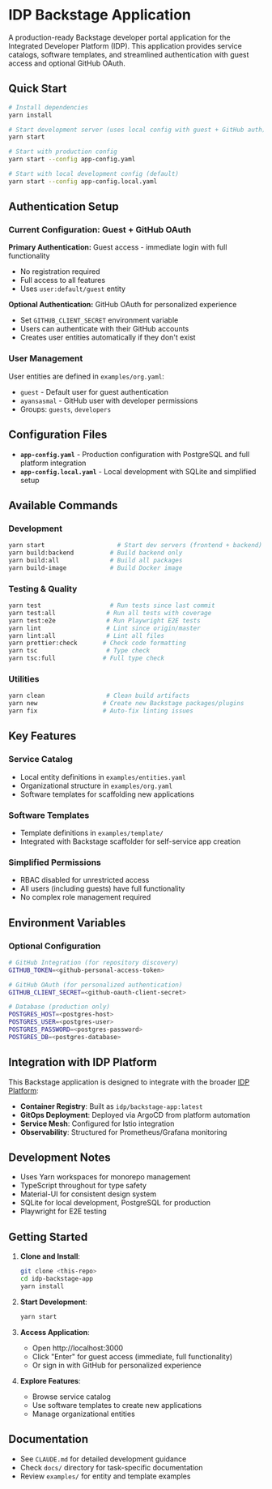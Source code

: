 # IDP Backstage Application

A production-ready Backstage developer portal application for the Integrated Developer Platform (IDP). This application provides service catalogs, software templates, and streamlined authentication with guest access and optional GitHub OAuth.

## Quick Start

```bash
# Install dependencies
yarn install

# Start development server (uses local config with guest + GitHub auth)
yarn start

# Start with production config
yarn start --config app-config.yaml

# Start with local development config (default)
yarn start --config app-config.local.yaml
```

## Authentication Setup

### Current Configuration: Guest + GitHub OAuth

**Primary Authentication:** Guest access - immediate login with full functionality
- No registration required
- Full access to all features
- Uses `user:default/guest` entity

**Optional Authentication:** GitHub OAuth for personalized experience  
- Set `GITHUB_CLIENT_SECRET` environment variable
- Users can authenticate with their GitHub accounts
- Creates user entities automatically if they don't exist

### User Management

User entities are defined in `examples/org.yaml`:
- `guest` - Default user for guest authentication
- `ayansasmal` - GitHub user with developer permissions
- Groups: `guests`, `developers`

## Configuration Files

- **`app-config.yaml`** - Production configuration with PostgreSQL and full platform integration
- **`app-config.local.yaml`** - Local development with SQLite and simplified setup

## Available Commands

### Development
```bash
yarn start                    # Start dev servers (frontend + backend)
yarn build:backend          # Build backend only
yarn build:all              # Build all packages
yarn build-image            # Build Docker image
```

### Testing & Quality
```bash
yarn test                   # Run tests since last commit
yarn test:all              # Run all tests with coverage
yarn test:e2e              # Run Playwright E2E tests
yarn lint                  # Lint since origin/master
yarn lint:all              # Lint all files
yarn prettier:check       # Check code formatting
yarn tsc                   # Type check
yarn tsc:full             # Full type check
```

### Utilities
```bash
yarn clean                 # Clean build artifacts
yarn new                  # Create new Backstage packages/plugins
yarn fix                  # Auto-fix linting issues
```

## Key Features

### Service Catalog
- Local entity definitions in `examples/entities.yaml`
- Organizational structure in `examples/org.yaml`  
- Software templates for scaffolding new applications

### Software Templates
- Template definitions in `examples/template/`
- Integrated with Backstage scaffolder for self-service app creation

### Simplified Permissions
- RBAC disabled for unrestricted access
- All users (including guests) have full functionality
- No complex role management required

## Environment Variables

### Optional Configuration
```bash
# GitHub Integration (for repository discovery)
GITHUB_TOKEN=<github-personal-access-token>

# GitHub OAuth (for personalized authentication)
GITHUB_CLIENT_SECRET=<github-oauth-client-secret>

# Database (production only)
POSTGRES_HOST=<postgres-host>
POSTGRES_USER=<postgres-user>  
POSTGRES_PASSWORD=<postgres-password>
POSTGRES_DB=<postgres-database>
```

## Integration with IDP Platform

This Backstage application is designed to integrate with the broader [IDP Platform](https://github.com/ayansasmal/idp-platform):

- **Container Registry**: Built as `idp/backstage-app:latest`
- **GitOps Deployment**: Deployed via ArgoCD from platform automation
- **Service Mesh**: Configured for Istio integration  
- **Observability**: Structured for Prometheus/Grafana monitoring

## Development Notes

- Uses Yarn workspaces for monorepo management
- TypeScript throughout for type safety
- Material-UI for consistent design system
- SQLite for local development, PostgreSQL for production
- Playwright for E2E testing

## Getting Started

1. **Clone and Install**:
   ```bash
   git clone <this-repo>
   cd idp-backstage-app
   yarn install
   ```

2. **Start Development**:
   ```bash
   yarn start
   ```

3. **Access Application**:
   - Open http://localhost:3000
   - Click "Enter" for guest access (immediate, full functionality)
   - Or sign in with GitHub for personalized experience

4. **Explore Features**:
   - Browse service catalog
   - Use software templates to create new applications
   - Manage organizational entities

## Documentation

- See `CLAUDE.md` for detailed development guidance
- Check `docs/` directory for task-specific documentation
- Review `examples/` for entity and template examples